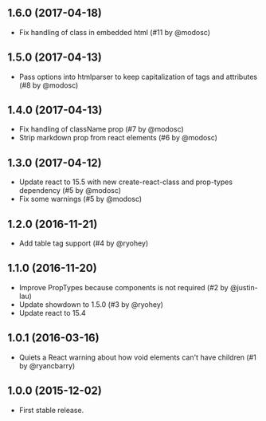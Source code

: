 ## 1.6.0 (2017-04-18)

*   Fix handling of class in embedded html (#11 by @modosc)

## 1.5.0 (2017-04-13)

*   Pass options into htmlparser to keep capitalization of tags and attributes (#8 by @modosc)

## 1.4.0 (2017-04-13)

*   Fix handling of className prop (#7 by @modosc)
*   Strip markdown prop from react elements (#6 by @modosc)

## 1.3.0 (2017-04-12)

*   Update react to 15.5 with new create-react-class and prop-types dependency (#5 by @modosc)
*   Fix some warnings (#5 by @modosc)

## 1.2.0 (2016-11-21)

*   Add table tag support (#4 by @ryohey)

## 1.1.0 (2016-11-20)

*   Improve PropTypes because components is not required (#2 by @justin-lau)
*   Update showdown to 1.5.0 (#3 by @ryohey)
*   Update react to 15.4

## 1.0.1 (2016-03-16)

*   Quiets a React warning about how void elements can't have children (#1 by @ryancbarry)

## 1.0.0 (2015-12-02)

*   First stable release.
